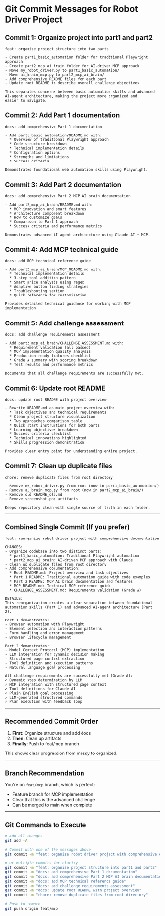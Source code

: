 # Git Commit Messages for Robot Driver Project

## Commit 1: Organize project into part1 and part2
```
feat: organize project structure into two parts

- Create part1_basic_automation folder for traditional Playwright approach
- Create part2_mcp_ai_brain folder for AI-driven MCP approach
- Move my_robot_driver.py to part1_basic_automation/
- Move ai_brain_mcp.py to part2_mcp_ai_brain/
- Add comprehensive README files for each part
- Update root README to describe overall challenge objectives

This separates concerns between basic automation skills and advanced
AI-agent architecture, making the project more organized and
easier to navigate.
```

## Commit 2: Add Part 1 documentation
```
docs: add comprehensive Part 1 documentation

- Add part1_basic_automation/README.md with:
  * Overview of traditional Playwright approach
  * Code structure breakdown
  * Technical implementation details
  * Configuration options
  * Strengths and limitations
  * Success criteria

Demonstrates foundational web automation skills using Playwright.
```

## Commit 3: Add Part 2 documentation
```
docs: add comprehensive Part 2 MCP AI brain documentation

- Add part2_mcp_ai_brain/README.md with:
  * MCP innovation and smart features
  * Architecture component breakdown
  * How to customize goals
  * Comparison to Part 1 approach
  * Success criteria and performance metrics

Demonstrates advanced AI-agent architecture using Claude AI + MCP.
```

## Commit 4: Add MCP technical guide
```
docs: add MCP technical reference guide

- Add part2_mcp_ai_brain/MCP_README.md with:
  * Technical implementation details
  * 3-step tool addition pattern
  * Smart price analysis using regex
  * Adaptive button finding strategies
  * Troubleshooting section
  * Quick reference for customization

Provides detailed technical guidance for working with MCP implementation.
```

## Commit 5: Add challenge assessment
```
docs: add challenge requirements assessment

- Add part2_mcp_ai_brain/CHALLENGE_ASSESSMENT.md with:
  * Requirement validation (all passed)
  * MCP implementation quality analysis
  * Production-ready features checklist
  * Grade A summary with scoring breakdown
  * Test results and performance metrics

Documents that all challenge requirements are successfully met.
```

## Commit 6: Update root README
```
docs: update root README with project overview

- Rewrite README.md as main project overview with:
  * Task objectives and technical requirements
  * Clean project structure visualization
  * Two approaches comparison table
  * Quick start instructions for both parts
  * Learning objectives breakdown
  * Success criteria checklist
  * Technical innovations highlighted
  * Skills progression demonstration

Provides clear entry point for understanding entire project.
```

## Commit 7: Clean up duplicate files
```
chore: remove duplicate files from root directory

- Remove my_robot_driver.py from root (now in part1_basic_automation/)
- Remove ai_brain_mcp.py from root (now in part2_mcp_ai_brain/)
- Remove old README_old.md
- Remove screenshot.png artifacts

Keeps repository clean with single source of truth in each folder.
```

---

## Combined Single Commit (If you prefer)
```
feat: reorganize robot driver project with comprehensive documentation

CHANGES:
- Organize codebase into two distinct parts:
  * part1_basic_automation: Traditional Playwright automation
  * part2_mcp_ai_brain: AI-driven MCP approach with Claude
- Clean up duplicate files from root directory
- Add comprehensive documentation:
  * Root README.md: Project overview and task objectives
  * Part 1 README: Traditional automation guide with code examples
  * Part 2 README: MCP AI brain documentation and features
  * MCP_README.md: Technical MCP reference guide
  * CHALLENGE_ASSESSMENT.md: Requirements validation (Grade A)

DETAILS:
This reorganization creates a clear separation between foundational
automation skills (Part 1) and advanced AI-agent architecture (Part 2).

Part 1 demonstrates:
- Browser automation with Playwright
- Element selection and interaction patterns
- Form handling and error management
- Browser lifecycle management

Part 2 demonstrates:
- Model Context Protocol (MCP) implementation
- LLM integration for dynamic decision making
- Structured page context extraction
- Tool definition and execution patterns
- Natural language goal processing

All challenge requirements are successfully met (Grade A):
✓ Dynamic step determination by LLM
✓ MCP integration with structured page context
✓ Tool definitions for Claude AI
✓ Plain English goal processing
✓ LLM-generated structured commands
✓ Plan execution with feedback loop
```

---

## Recommended Commit Order

1. **First**: Organize structure and add docs
2. **Then**: Clean up artifacts
3. **Finally**: Push to feat/mcp branch

This shows clear progression from messy to organized.

---

## Branch Recommendation

You're on `feat/mcp` branch, which is perfect:
- Feature branch for MCP implementation
- Clear that this is the advanced challenge
- Can be merged to main when complete

---

## Git Commands to Execute

```bash
# Add all changes
git add -A

# Commit with one of the messages above
git commit -m "feat: organize robot driver project with comprehensive documentation"

# Or multiple commits for clarity
git commit -m "feat: organize project structure into part1 and part2"
git commit -m "docs: add comprehensive Part 1 documentation"
git commit -m "docs: add comprehensive Part 2 MCP AI brain documentation"
git commit -m "docs: add MCP technical reference guide"
git commit -m "docs: add challenge requirements assessment"
git commit -m "docs: update root README with project overview"
git commit -m "chore: remove duplicate files from root directory"

# Push to remote
git push origin feat/mcp
```
